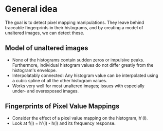 General idea
============

The goal is to detect pixel mapping manipulations. They leave behind traceable
fingerprints in their histograms, and by creating a model of unaltered images,
we can detect these.

Model of unaltered images
-------------------------

* None of the histograms contain sudden zeros or impulsive peaks. Furthermore,
  individual histogram values do not differ greatly from the histogram's
  envelope.
* Interpolatably connected: Any histogram value can be interpolated using a
  cubic spline of all the other histogram values.
* Works very well for most unaltered images; issues with especially under- and
  overexposed images.

Fingerprints of Pixel Value Mappings
------------------------------------

* Consider the effect of a pixel value mapping on the histogram, h'(l).
* Look at f(l) = h'(l) - h(l) and its frequency response.

